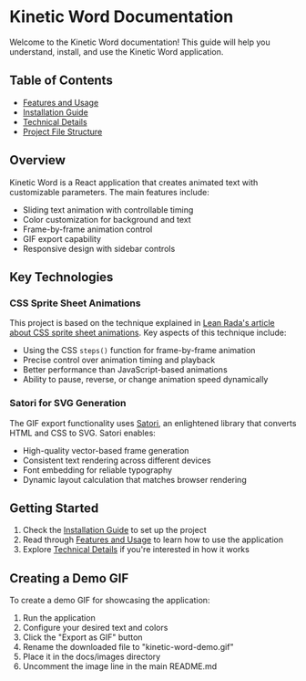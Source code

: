 # Kinetic Word Documentation

Welcome to the Kinetic Word documentation! This guide will help you understand, install, and use the Kinetic Word application.

## Table of Contents

- [Features and Usage](features.md)
- [Installation Guide](installation.md)
- [Technical Details](technical-details.md)
- [Project File Structure](file-structure.md)

## Overview

Kinetic Word is a React application that creates animated text with customizable parameters. The main features include:

- Sliding text animation with controllable timing
- Color customization for background and text
- Frame-by-frame animation control
- GIF export capability
- Responsive design with sidebar controls

## Key Technologies

### CSS Sprite Sheet Animations

This project is based on the technique explained in [Lean Rada's article about CSS sprite sheet animations](https://leanrada.com/notes/css-sprite-sheets/). Key aspects of this technique include:

- Using the CSS `steps()` function for frame-by-frame animation
- Precise control over animation timing and playback
- Better performance than JavaScript-based animations
- Ability to pause, reverse, or change animation speed dynamically

### Satori for SVG Generation

The GIF export functionality uses [Satori](https://github.com/vercel/satori), an enlightened library that converts HTML and CSS to SVG. Satori enables:

- High-quality vector-based frame generation
- Consistent text rendering across different devices
- Font embedding for reliable typography
- Dynamic layout calculation that matches browser rendering

## Getting Started

1. Check the [Installation Guide](installation.md) to set up the project
2. Read through [Features and Usage](features.md) to learn how to use the application
3. Explore [Technical Details](technical-details.md) if you're interested in how it works

## Creating a Demo GIF

To create a demo GIF for showcasing the application:

1. Run the application
2. Configure your desired text and colors
3. Click the "Export as GIF" button
4. Rename the downloaded file to "kinetic-word-demo.gif"
5. Place it in the docs/images directory
6. Uncomment the image line in the main README.md
